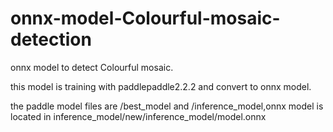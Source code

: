 # onnx-model-Colourful-mosaic-detection
onnx model to detect Colourful mosaic.

this model is training with paddlepaddle2.2.2 and convert to onnx model.

the paddle model files are /best_model and /inference_model,onnx model is located in inference_model/new/inference_model/model.onnx
